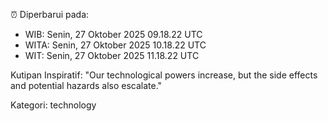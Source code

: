 ⏰ Diperbarui pada:
- WIB: Senin, 27 Oktober 2025 09.18.22 UTC
- WITA: Senin, 27 Oktober 2025 10.18.22 UTC
- WIT: Senin, 27 Oktober 2025 11.18.22 UTC

Kutipan Inspiratif:
"Our technological powers increase, but the side effects and potential hazards also escalate."


Kategori: technology

